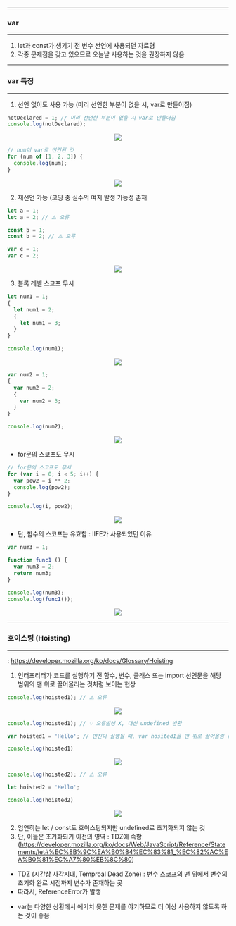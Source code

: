 -----
### var
-----
1. let과 const가 생기기 전 변수 선언에 사용되던 자료형
2. 각종 문제점을 갖고 있으므로 오늘날 사용하는 것을 권장하지 않음

-----
### var 특징
-----
1. 선언 없이도 사용 가능 (미리 선언한 부분이 없을 시, var로 만들어짐)
```js
notDeclared = 1; // 미리 선언한 부분이 없을 시 var로 만들어짐
console.log(notDeclared);
```
<div align="center">
<img src="https://github.com/sooyounghan/HTTP/assets/34672301/d6b7d993-c459-4256-995d-e5490bcefffd">
</div>

```js
// num이 var로 선언된 것
for (num of [1, 2, 3]) {
  console.log(num);
}
```
<div align="center">
<img src="https://github.com/sooyounghan/HTTP/assets/34672301/aec5081c-d661-4867-b1c3-350e69287a66">
</div>

2. 재선언 가능 (코딩 중 실수의 여지 발생 가능성 존재
```js
let a = 1;
let a = 2; // ⚠️ 오류

const b = 1;
const b = 2; // ⚠️ 오류

var c = 1;
var c = 2;
```
<div align="center">
<img src="https://github.com/sooyounghan/HTTP/assets/34672301/71b69ef1-e29b-468a-a30b-70476dadd40e">
</div>

3. 블록 레벨 스코프 무시
```js
let num1 = 1;
{
  let num1 = 2;
  {
    let num1 = 3;
  }
}

console.log(num1);
```
<div align="center">
<img src="https://github.com/sooyounghan/HTTP/assets/34672301/3ec68b63-b0b1-4931-aae5-be2d303d3da4">
</div>

```js
var num2 = 1;
{
  var num2 = 2;
  {
    var num2 = 3;
  }
}

console.log(num2);
```
<div align="center">
<img src="https://github.com/sooyounghan/HTTP/assets/34672301/e5937563-fba5-4740-9ab9-91367f704413">
</div>

  - for문의 스코프도 무시
```js
// for문의 스코프도 무시
for (var i = 0; i < 5; i++) {
  var pow2 = i ** 2;
  console.log(pow2);
}

console.log(i, pow2);
```
<div align="center">
<img src="https://github.com/sooyounghan/HTTP/assets/34672301/2f9ce0c3-3a35-4b2a-991f-f96bb233dec4">
</div>

  - 단, 함수의 스코프는 유효함 : IIFE가 사용되었던 이유
```js
var num3 = 1;

function func1 () {
  var num3 = 2;
  return num3;
}

console.log(num3);
console.log(func1());
```
<div align="center">
<img src="https://github.com/sooyounghan/HTTP/assets/34672301/84ab244e-eecb-4d96-a4b0-82bc002b5fa3">
</div>

-----
### 호이스팅 (Hoisting)
-----
: https://developer.mozilla.org/ko/docs/Glossary/Hoisting

1. 인터프리터가 코드를 실행하기 전 함수, 변수, 클래스 또는 import 선언문을 해당 범위의 맨 위로 끌어올리는 것처럼 보이는 현상
```js
console.log(hoisted1); // ⚠️ 오류
```
<div align="center">
<img src="https://github.com/sooyounghan/HTTP/assets/34672301/647dd490-5a09-4ca2-87ce-9ee3979d8f00">
</div>

```js
console.log(hoisted1); // 💡 오류발생 X, 대신 undefined 반환

var hoisted1 = 'Hello'; // 엔진이 실행될 때, var hosited1을 맨 위로 끌어올림 (초기화는 아직 진행되지 않았으므로 undefined)

console.log(hoisted1)
```
<div align="center">
<img src="https://github.com/sooyounghan/HTTP/assets/34672301/02095a00-5dbc-4caa-bdb6-11e70b549192">
</div>

```js
console.log(hoisted2); // ⚠️ 오류

let hoisted2 = 'Hello';

console.log(hoisted2)
```
<div align="center">
<img src="https://github.com/sooyounghan/HTTP/assets/34672301/da1db144-e868-4b53-940e-6f87730181ac">
</div>

2. 엄연히는 let / const도 호이스팅되지만 undefined로 초기화되지 않는 것
3. 단, 이들은 초기화되기 이전의 영역 : TDZ에 속함 (https://developer.mozilla.org/ko/docs/Web/JavaScript/Reference/Statements/let#%EC%8B%9C%EA%B0%84%EC%83%81_%EC%82%AC%EA%B0%81%EC%A7%80%EB%8C%80)
  - TDZ (시간상 사각지대, Temproal Dead Zone) : 변수 스코프의 맨 위에서 변수의 초기화 완료 시점까지 변수가 존재하는 곳
  - 따라서, ReferenceError가 발생
    
* var는 다양한 상황에서 에기치 못한 문제를 야기하므로 더 이상 사용하지 않도록 하는 것이 좋음
